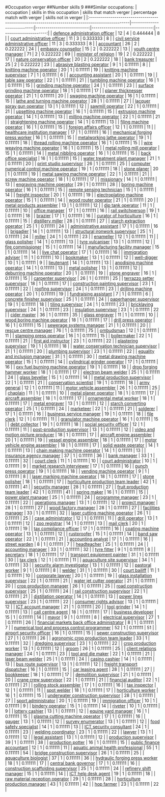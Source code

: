 #Occupation verger
##Number skills 9
###Similar occupations:
| occupation                                                                                        |   skills in this occupation |   skills that match verger |   percentage match with verger |   skills not in verger |
|:--------------------------------------------------------------------------------------------------|----------------------------:|---------------------------:|-------------------------------:|-----------------------:|
| [defence administration officer](defence_administration_officer.md)                               |                          12 |                          4 |                       0.444444 |                      8 |
| [court administrative officer](court_administrative_officer.md)                                   |                          11 |                          3 |                       0.333333 |                      8 |
| [civil service administrative officer](civil_service_administrative_officer.md)                   |                          11 |                          3 |                       0.333333 |                      8 |
| [accountant](accountant.md)                                                                       |                          26 |                          2 |                       0.222222 |                     24 |
| [embassy counsellor](embassy_counsellor.md)                                                       |                          15 |                          2 |                       0.222222 |                     13 |
| [youth centre manager](youth_centre_manager.md)                                                   |                          71 |                          2 |                       0.222222 |                     69 |
| [minister of religion](minister_of_religion.md)                                                   |                          19 |                          2 |                       0.222222 |                     17 |
| [nature conservation officer](nature_conservation_officer.md)                                     |                          20 |                          2 |                       0.222222 |                     18 |
| [bank treasurer](bank_treasurer.md)                                                               |                          25 |                          2 |                       0.222222 |                     23 |
| [abrasive blasting operator](abrasive_blasting_operator.md)                                       |                           9 |                          1 |                       0.111111 |                      8 |
| [knitting machine operator](knitting_machine_operator.md)                                         |                          20 |                          1 |                       0.111111 |                     19 |
| [knitting machine supervisor](knitting_machine_supervisor.md)                                     |                           7 |                          1 |                       0.111111 |                      6 |
| [accounting assistant](accounting_assistant.md)                                                   |                          20 |                          1 |                       0.111111 |                     19 |
| [table saw operator](table_saw_operator.md)                                                       |                          22 |                          1 |                       0.111111 |                     21 |
| [tumbling machine operator](tumbling_machine_operator.md)                                         |                          16 |                          1 |                       0.111111 |                     15 |
| [grinding machine operator](grinding_machine_operator.md)                                         |                          24 |                          1 |                       0.111111 |                     23 |
| [surface grinding machine operator](surface_grinding_machine_operator.md)                         |                          18 |                          1 |                       0.111111 |                     17 |
| [planer thicknesser operator](planer_thicknesser_operator.md)                                     |                          21 |                          1 |                       0.111111 |                     20 |
| [swaging machine operator](swaging_machine_operator.md)                                           |                          16 |                          1 |                       0.111111 |                     15 |
| [lathe and turning machine operator](lathe_and_turning_machine_operator.md)                       |                          28 |                          1 |                       0.111111 |                     27 |
| [lacquer spray gun operator](lacquer_spray_gun_operator.md)                                       |                          13 |                          1 |                       0.111111 |                     12 |
| [sawmill operator](sawmill_operator.md)                                                           |                          22 |                          1 |                       0.111111 |                     21 |
| [upsetting machine operator](upsetting_machine_operator.md)                                       |                          16 |                          1 |                       0.111111 |                     15 |
| [extrusion machine operator](extrusion_machine_operator.md)                                       |                          14 |                          1 |                       0.111111 |                     13 |
| [milling machine operator](milling_machine_operator.md)                                           |                          22 |                          1 |                       0.111111 |                     21 |
| [straightening machine operator](straightening_machine_operator.md)                               |                          14 |                          1 |                       0.111111 |                     13 |
| [filing machine operator](filing_machine_operator.md)                                             |                          16 |                          1 |                       0.111111 |                     15 |
| [foreign affairs officer](foreign_affairs_officer.md)                                             |                          12 |                          1 |                       0.111111 |                     11 |
| [healthcare institution manager](healthcare_institution_manager.md)                               |                          17 |                          1 |                       0.111111 |                     16 |
| [mechanical forging press worker](mechanical_forging_press_worker.md)                             |                          16 |                          1 |                       0.111111 |                     15 |
| [metalworking lathe operator](metalworking_lathe_operator.md)                                     |                          19 |                          1 |                       0.111111 |                     18 |
| [thread rolling machine operator](thread_rolling_machine_operator.md)                             |                          16 |                          1 |                       0.111111 |                     15 |
| [wire weaving machine operator](wire_weaving_machine_operator.md)                                 |                          16 |                          1 |                       0.111111 |                     15 |
| [metal rolling mill operator](metal_rolling_mill_operator.md)                                     |                          15 |                          1 |                       0.111111 |                     14 |
| [metal nibbling operator](metal_nibbling_operator.md)                                             |                          16 |                          1 |                       0.111111 |                     15 |
| [back office specialist](back_office_specialist.md)                                               |                          16 |                          1 |                       0.111111 |                     15 |
| [water treatment plant manager](water_treatment_plant_manager.md)                                 |                          21 |                          1 |                       0.111111 |                     20 |
| [print studio supervisor](print_studio_supervisor.md)                                             |                          26 |                          1 |                       0.111111 |                     25 |
| [computer numerical control machine operator](computer_numerical_control_machine_operator.md)     |                          19 |                          1 |                       0.111111 |                     18 |
| [stone planer](stone_planer.md)                                                                   |                          20 |                          1 |                       0.111111 |                     19 |
| [metal sawing machine operator](metal_sawing_machine_operator.md)                                 |                          22 |                          1 |                       0.111111 |                     21 |
| [screw machine operator](screw_machine_operator.md)                                               |                          18 |                          1 |                       0.111111 |                     17 |
| [missionary](missionary.md)                                                                       |                          14 |                          1 |                       0.111111 |                     13 |
| [engraving machine operator](engraving_machine_operator.md)                                       |                          29 |                          1 |                       0.111111 |                     28 |
| [boring machine operator](boring_machine_operator.md)                                             |                          16 |                          1 |                       0.111111 |                     15 |
| [remote sensing technician](remote_sensing_technician.md)                                         |                          15 |                          1 |                       0.111111 |                     14 |
| [freight inspector](freight_inspector.md)                                                         |                          20 |                          1 |                       0.111111 |                     19 |
| [electroplating machine operator](electroplating_machine_operator.md)                             |                          15 |                          1 |                       0.111111 |                     14 |
| [wood router operator](wood_router_operator.md)                                                   |                          21 |                          1 |                       0.111111 |                     20 |
| [metal products assembler](metal_products_assembler.md)                                           |                          13 |                          1 |                       0.111111 |                     12 |
| [dip tank operator](dip_tank_operator.md)                                                         |                          11 |                          1 |                       0.111111 |                     10 |
| [office manager](office_manager.md)                                                               |                          17 |                          1 |                       0.111111 |                     16 |
| [rail switchperson](rail_switchperson.md)                                                         |                          19 |                          1 |                       0.111111 |                     18 |
| [brazier](brazier.md)                                                                             |                          17 |                          1 |                       0.111111 |                     16 |
| [curator of horticulture](curator_of_horticulture.md)                                             |                          16 |                          1 |                       0.111111 |                     15 |
| [distillery miller](distillery_miller.md)                                                         |                          28 |                          1 |                       0.111111 |                     27 |
| [starch extraction operator](starch_extraction_operator.md)                                       |                          25 |                          1 |                       0.111111 |                     24 |
| [administrative assistant](administrative_assistant.md)                                           |                          17 |                          1 |                       0.111111 |                     16 |
| [brigadier](brigadier.md)                                                                         |                          14 |                          1 |                       0.111111 |                     13 |
| [structural ironwork supervisor](structural_ironwork_supervisor.md)                               |                          25 |                          1 |                       0.111111 |                     24 |
| [miller](miller.md)                                                                               |                          24 |                          1 |                       0.111111 |                     23 |
| [enameller](enameller.md)                                                                         |                          12 |                          1 |                       0.111111 |                     11 |
| [glass polisher](glass_polisher.md)                                                               |                          14 |                          1 |                       0.111111 |                     13 |
| [tyre vulcaniser](tyre_vulcaniser.md)                                                             |                          13 |                          1 |                       0.111111 |                     12 |
| [fire commissioner](fire_commissioner.md)                                                         |                          15 |                          1 |                       0.111111 |                     14 |
| [manufacturing facility manager](manufacturing_facility_manager.md)                               |                          15 |                          1 |                       0.111111 |                     14 |
| [live chat operator](live_chat_operator.md)                                                       |                          17 |                          1 |                       0.111111 |                     16 |
| [immigration adviser](immigration_adviser.md)                                                     |                          11 |                          1 |                       0.111111 |                     10 |
| [bookmaker](bookmaker.md)                                                                         |                          13 |                          1 |                       0.111111 |                     12 |
| [well-digger](well-digger.md)                                                                     |                          10 |                          1 |                       0.111111 |                      9 |
| [lieutenant](lieutenant.md)                                                                       |                          14 |                          1 |                       0.111111 |                     13 |
| [anodising machine operator](anodising_machine_operator.md)                                       |                          14 |                          1 |                       0.111111 |                     13 |
| [metal polisher](metal_polisher.md)                                                               |                          13 |                          1 |                       0.111111 |                     12 |
| [deburring machine operator](deburring_machine_operator.md)                                       |                          20 |                          1 |                       0.111111 |                     19 |
| [stone engraver](stone_engraver.md)                                                               |                          16 |                          1 |                       0.111111 |                     15 |
| [carpenter supervisor](carpenter_supervisor.md)                                                   |                          26 |                          1 |                       0.111111 |                     25 |
| [terrazzo setter supervisor](terrazzo_setter_supervisor.md)                                       |                          18 |                          1 |                       0.111111 |                     17 |
| [construction painting supervisor](construction_painting_supervisor.md)                           |                          23 |                          1 |                       0.111111 |                     22 |
| [roofing supervisor](roofing_supervisor.md)                                                       |                          24 |                          1 |                       0.111111 |                     23 |
| [drilling machine operator](drilling_machine_operator.md)                                         |                          20 |                          1 |                       0.111111 |                     19 |
| [fundraising assistant](fundraising_assistant.md)                                                 |                           7 |                          1 |                       0.111111 |                      6 |
| [concrete finisher supervisor](concrete_finisher_supervisor.md)                                   |                          25 |                          1 |                       0.111111 |                     24 |
| [paperhanger supervisor](paperhanger_supervisor.md)                                               |                          19 |                          1 |                       0.111111 |                     18 |
| [tiling supervisor](tiling_supervisor.md)                                                         |                          24 |                          1 |                       0.111111 |                     23 |
| [bricklaying supervisor](bricklaying_supervisor.md)                                               |                          24 |                          1 |                       0.111111 |                     23 |
| [insulation supervisor](insulation_supervisor.md)                                                 |                          23 |                          1 |                       0.111111 |                     22 |
| [cider master](cider_master.md)                                                                   |                          36 |                          1 |                       0.111111 |                     35 |
| [glass engraver](glass_engraver.md)                                                               |                          11 |                          1 |                       0.111111 |                     10 |
| [wood boring machine operator](wood_boring_machine_operator.md)                                   |                          18 |                          1 |                       0.111111 |                     17 |
| [drill press operator](drill_press_operator.md)                                                   |                          16 |                          1 |                       0.111111 |                     15 |
| [sewerage systems manager](sewerage_systems_manager.md)                                           |                          21 |                          1 |                       0.111111 |                     20 |
| [rescue centre manager](rescue_centre_manager.md)                                                 |                          76 |                          1 |                       0.111111 |                     75 |
| [ombudsman](ombudsman.md)                                                                         |                          12 |                          1 |                       0.111111 |                     11 |
| [stamping press operator](stamping_press_operator.md)                                             |                          16 |                          1 |                       0.111111 |                     15 |
| [boilermaker](boilermaker.md)                                                                     |                          22 |                          1 |                       0.111111 |                     21 |
| [first aid instructor](first_aid_instructor.md)                                                   |                          23 |                          1 |                       0.111111 |                     22 |
| [plastering supervisor](plastering_supervisor.md)                                                 |                          19 |                          1 |                       0.111111 |                     18 |
| [water conservation technician supervisor](water_conservation_technician_supervisor.md)           |                          21 |                          1 |                       0.111111 |                     20 |
| [plumbing supervisor](plumbing_supervisor.md)                                                     |                          23 |                          1 |                       0.111111 |                     22 |
| [equality and inclusion manager](equality_and_inclusion_manager.md)                               |                          31 |                          1 |                       0.111111 |                     30 |
| [metal drawing machine operator](metal_drawing_machine_operator.md)                               |                          15 |                          1 |                       0.111111 |                     14 |
| [cylindrical grinder operator](cylindrical_grinder_operator.md)                                   |                          17 |                          1 |                       0.111111 |                     16 |
| [oxy fuel burning machine operator](oxy_fuel_burning_machine_operator.md)                         |                          19 |                          1 |                       0.111111 |                     18 |
| [drop forging hammer worker](drop_forging_hammer_worker.md)                                       |                          18 |                          1 |                       0.111111 |                     17 |
| [electron beam welder](electron_beam_welder.md)                                                   |                          25 |                          1 |                       0.111111 |                     24 |
| [glass beveller](glass_beveller.md)                                                               |                          15 |                          1 |                       0.111111 |                     14 |
| [metal production supervisor](metal_production_supervisor.md)                                     |                          22 |                          1 |                       0.111111 |                     21 |
| [conservation scientist](conservation_scientist.md)                                               |                          19 |                          1 |                       0.111111 |                     18 |
| [army general](army_general.md)                                                                   |                          12 |                          1 |                       0.111111 |                     11 |
| [motor vehicle assembler](motor_vehicle_assembler.md)                                             |                          26 |                          1 |                       0.111111 |                     25 |
| [chaplain](chaplain.md)                                                                           |                          11 |                          1 |                       0.111111 |                     10 |
| [metal planer operator](metal_planer_operator.md)                                                 |                          18 |                          1 |                       0.111111 |                     17 |
| [aircraft assembler](aircraft_assembler.md)                                                       |                          18 |                          1 |                       0.111111 |                     17 |
| [ornamental metal worker](ornamental_metal_worker.md)                                             |                          18 |                          1 |                       0.111111 |                     17 |
| [metal engraver](metal_engraver.md)                                                               |                          13 |                          1 |                       0.111111 |                     12 |
| [starch converting operator](starch_converting_operator.md)                                       |                          25 |                          1 |                       0.111111 |                     24 |
| [marketeer](marketeer.md)                                                                         |                          22 |                          1 |                       0.111111 |                     21 |
| [solderer](solderer.md)                                                                           |                          17 |                          1 |                       0.111111 |                     16 |
| [business service manager](business_service_manager.md)                                           |                          19 |                          1 |                       0.111111 |                     18 |
| [file clerk](file_clerk.md)                                                                       |                          12 |                          1 |                       0.111111 |                     11 |
| [granulator machine operator](granulator_machine_operator.md)                                     |                          16 |                          1 |                       0.111111 |                     15 |
| [debt collector](debt_collector.md)                                                               |                          19 |                          1 |                       0.111111 |                     18 |
| [social security officer](social_security_officer.md)                                             |                          12 |                          1 |                       0.111111 |                     11 |
| [post-production supervisor](post-production_supervisor.md)                                       |                          13 |                          1 |                       0.111111 |                     12 |
| [video and motion picture producer](video_and_motion_picture_producer.md)                         |                          18 |                          1 |                       0.111111 |                     17 |
| [aircraft engine assembler](aircraft_engine_assembler.md)                                         |                          20 |                          1 |                       0.111111 |                     19 |
| [vessel engine assembler](vessel_engine_assembler.md)                                             |                          18 |                          1 |                       0.111111 |                     17 |
| [motor vehicle engine assembler](motor_vehicle_engine_assembler.md)                               |                          18 |                          1 |                       0.111111 |                     17 |
| [solid waste operator](solid_waste_operator.md)                                                   |                          14 |                          1 |                       0.111111 |                     13 |
| [chain making machine operator](chain_making_machine_operator.md)                                 |                          14 |                          1 |                       0.111111 |                     13 |
| [insurance agency manager](insurance_agency_manager.md)                                           |                          37 |                          1 |                       0.111111 |                     36 |
| [bank manager](bank_manager.md)                                                                   |                          33 |                          1 |                       0.111111 |                     32 |
| [court clerk](court_clerk.md)                                                                     |                          11 |                          1 |                       0.111111 |                     10 |
| [court administrator](court_administrator.md)                                                     |                          10 |                          1 |                       0.111111 |                      9 |
| [market research interviewer](market_research_interviewer.md)                                     |                          17 |                          1 |                       0.111111 |                     16 |
| [punch press operator](punch_press_operator.md)                                                   |                          19 |                          1 |                       0.111111 |                     18 |
| [vending machine operator](vending_machine_operator.md)                                           |                           9 |                          1 |                       0.111111 |                      8 |
| [laser marking machine operator](laser_marking_machine_operator.md)                               |                          18 |                          1 |                       0.111111 |                     17 |
| [stone polisher](stone_polisher.md)                                                               |                          18 |                          1 |                       0.111111 |                     17 |
| [horticulture production team leader](horticulture_production_team_leader.md)                     |                          42 |                          1 |                       0.111111 |                     41 |
| [security manager](security_manager.md)                                                           |                          28 |                          1 |                       0.111111 |                     27 |
| [fruit production team leader](fruit_production_team_leader.md)                                   |                          42 |                          1 |                       0.111111 |                     41 |
| [spring maker](spring_maker.md)                                                                   |                          16 |                          1 |                       0.111111 |                     15 |
| [power plant manager](power_plant_manager.md)                                                     |                          25 |                          1 |                       0.111111 |                     24 |
| [programme manager](programme_manager.md)                                                         |                          23 |                          1 |                       0.111111 |                     22 |
| [operations manager](operations_manager.md)                                                       |                          13 |                          1 |                       0.111111 |                     12 |
| [project manager](project_manager.md)                                                             |                          28 |                          1 |                       0.111111 |                     27 |
| [wood factory manager](wood_factory_manager.md)                                                   |                          28 |                          1 |                       0.111111 |                     27 |
| [facilities manager](facilities_manager.md)                                                       |                          33 |                          1 |                       0.111111 |                     32 |
| [laser cutting machine operator](laser_cutting_machine_operator.md)                               |                          26 |                          1 |                       0.111111 |                     25 |
| [case administrator](case_administrator.md)                                                       |                          12 |                          1 |                       0.111111 |                     11 |
| [drill operator](drill_operator.md)                                                               |                          13 |                          1 |                       0.111111 |                     12 |
| [zoo registrar](zoo_registrar.md)                                                                 |                          14 |                          1 |                       0.111111 |                     13 |
| [mail clerk](mail_clerk.md)                                                                       |                          20 |                          1 |                       0.111111 |                     19 |
| [tax compliance officer](tax_compliance_officer.md)                                               |                          17 |                          1 |                       0.111111 |                     16 |
| [coating machine operator](coating_machine_operator.md)                                           |                          13 |                          1 |                       0.111111 |                     12 |
| [rustproofer](rustproofer.md)                                                                     |                          15 |                          1 |                       0.111111 |                     14 |
| [band saw operator](band_saw_operator.md)                                                         |                          22 |                          1 |                       0.111111 |                     21 |
| [accounting analyst](accounting_analyst.md)                                                       |                          17 |                          1 |                       0.111111 |                     16 |
| [street warden](street_warden.md)                                                                 |                           8 |                          1 |                       0.111111 |                      7 |
| [headteacher](headteacher.md)                                                                     |                          25 |                          1 |                       0.111111 |                     24 |
| [accounting manager](accounting_manager.md)                                                       |                          33 |                          1 |                       0.111111 |                     32 |
| [tyre fitter](tyre_fitter.md)                                                                     |                           9 |                          1 |                       0.111111 |                      8 |
| [secretary](secretary.md)                                                                         |                          18 |                          1 |                       0.111111 |                     17 |
| [transport equipment painter](transport_equipment_painter.md)                                     |                          31 |                          1 |                       0.111111 |                     30 |
| [tax clerk](tax_clerk.md)                                                                         |                          12 |                          1 |                       0.111111 |                     11 |
| [aquaculture site supervisor](aquaculture_site_supervisor.md)                                     |                          34 |                          1 |                       0.111111 |                     33 |
| [security alarm investigator](security_alarm_investigator.md)                                     |                          13 |                          1 |                       0.111111 |                     12 |
| [pastoral worker](pastoral_worker.md)                                                             |                           9 |                          1 |                       0.111111 |                      8 |
| [welder](welder.md)                                                                               |                          31 |                          1 |                       0.111111 |                     30 |
| [court bailiff](court_bailiff.md)                                                                 |                          11 |                          1 |                       0.111111 |                     10 |
| [corporate lawyer](corporate_lawyer.md)                                                           |                          20 |                          1 |                       0.111111 |                     19 |
| [glass installation supervisor](glass_installation_supervisor.md)                                 |                          22 |                          1 |                       0.111111 |                     21 |
| [water jet cutter operator](water_jet_cutter_operator.md)                                         |                          21 |                          1 |                       0.111111 |                     20 |
| [crop production manager](crop_production_manager.md)                                             |                          26 |                          1 |                       0.111111 |                     25 |
| [road construction supervisor](road_construction_supervisor.md)                                   |                          25 |                          1 |                       0.111111 |                     24 |
| [rail construction supervisor](rail_construction_supervisor.md)                                   |                          22 |                          1 |                       0.111111 |                     21 |
| [distillation operator](distillation_operator.md)                                                 |                          14 |                          1 |                       0.111111 |                     13 |
| [power lines supervisor](power_lines_supervisor.md)                                               |                          23 |                          1 |                       0.111111 |                     22 |
| [consumer rights advisor](consumer_rights_advisor.md)                                             |                          13 |                          1 |                       0.111111 |                     12 |
| [ICT account manager](ICT_account_manager.md)                                                     |                          21 |                          1 |                       0.111111 |                     20 |
| [tool grinder](tool_grinder.md)                                                                   |                          14 |                          1 |                       0.111111 |                     13 |
| [call centre agent](call_centre_agent.md)                                                         |                          18 |                          1 |                       0.111111 |                     17 |
| [business developer](business_developer.md)                                                       |                          15 |                          1 |                       0.111111 |                     14 |
| [mayor](mayor.md)                                                                                 |                           9 |                          1 |                       0.111111 |                      8 |
| [electrical supervisor](electrical_supervisor.md)                                                 |                          27 |                          1 |                       0.111111 |                     26 |
| [financial markets back office administrator](financial_markets_back_office_administrator.md)     |                           8 |                          1 |                       0.111111 |                      7 |
| [numerical tool and process control programmer](numerical_tool_and_process_control_programmer.md) |                          52 |                          1 |                       0.111111 |                     51 |
| [airport security officer](airport_security_officer.md)                                           |                          16 |                          1 |                       0.111111 |                     15 |
| [sewer construction supervisor](sewer_construction_supervisor.md)                                 |                          27 |                          1 |                       0.111111 |                     26 |
| [agronomic crop production team leader](agronomic_crop_production_team_leader.md)                 |                          33 |                          1 |                       0.111111 |                     32 |
| [dredging supervisor](dredging_supervisor.md)                                                     |                          23 |                          1 |                       0.111111 |                     22 |
| [crop production worker](crop_production_worker.md)                                               |                          13 |                          1 |                       0.111111 |                     12 |
| [groom](groom.md)                                                                                 |                          26 |                          1 |                       0.111111 |                     25 |
| [client relations manager](client_relations_manager.md)                                           |                          24 |                          1 |                       0.111111 |                     23 |
| [tool and die maker](tool_and_die_maker.md)                                                       |                          22 |                          1 |                       0.111111 |                     21 |
| [laser beam welder](laser_beam_welder.md)                                                         |                          25 |                          1 |                       0.111111 |                     24 |
| [casino cashier](casino_cashier.md)                                                               |                          14 |                          1 |                       0.111111 |                     13 |
| [bus route supervisor](bus_route_supervisor.md)                                                   |                          13 |                          1 |                       0.111111 |                     12 |
| [freight transport dispatcher](freight_transport_dispatcher.md)                                   |                          16 |                          1 |                       0.111111 |                     15 |
| [car leasing agent](car_leasing_agent.md)                                                         |                          28 |                          1 |                       0.111111 |                     27 |
| [bookkeeper](bookkeeper.md)                                                                       |                          18 |                          1 |                       0.111111 |                     17 |
| [demolition supervisor](demolition_supervisor.md)                                                 |                          21 |                          1 |                       0.111111 |                     20 |
| [crane crew supervisor](crane_crew_supervisor.md)                                                 |                          22 |                          1 |                       0.111111 |                     21 |
| [financial auditor](financial_auditor.md)                                                         |                          22 |                          1 |                       0.111111 |                     21 |
| [rolling stock assembler](rolling_stock_assembler.md)                                             |                          17 |                          1 |                       0.111111 |                     16 |
| [tax inspector](tax_inspector.md)                                                                 |                          12 |                          1 |                       0.111111 |                     11 |
| [spot welder](spot_welder.md)                                                                     |                          18 |                          1 |                       0.111111 |                     17 |
| [horticulture worker](horticulture_worker.md)                                                     |                          16 |                          1 |                       0.111111 |                     15 |
| [underwater construction supervisor](underwater_construction_supervisor.md)                       |                          28 |                          1 |                       0.111111 |                     27 |
| [sport administrator](sport_administrator.md)                                                     |                          20 |                          1 |                       0.111111 |                     19 |
| [immigration officer](immigration_officer.md)                                                     |                          10 |                          1 |                       0.111111 |                      9 |
| [bindery operator](bindery_operator.md)                                                           |                          15 |                          1 |                       0.111111 |                     14 |
| [riveter](riveter.md)                                                                             |                          10 |                          1 |                       0.111111 |                      9 |
| [lottery cashier](lottery_cashier.md)                                                             |                          13 |                          1 |                       0.111111 |                     12 |
| [equine yard manager](equine_yard_manager.md)                                                     |                          16 |                          1 |                       0.111111 |                     15 |
| [plasma cutting machine operator](plasma_cutting_machine_operator.md)                             |                          17 |                          1 |                       0.111111 |                     16 |
| [gauger](gauger.md)                                                                               |                          13 |                          1 |                       0.111111 |                     12 |
| [survey enumerator](survey_enumerator.md)                                                         |                          13 |                          1 |                       0.111111 |                     12 |
| [food safety specialist](food_safety_specialist.md)                                               |                          14 |                          1 |                       0.111111 |                     13 |
| [ICT security consultant](ICT_security_consultant.md)                                             |                          24 |                          1 |                       0.111111 |                     23 |
| [welding coordinator](welding_coordinator.md)                                                     |                          23 |                          1 |                       0.111111 |                     22 |
| [lawyer](lawyer.md)                                                                               |                          13 |                          1 |                       0.111111 |                     12 |
| [legal assistant](legal_assistant.md)                                                             |                          13 |                          1 |                       0.111111 |                     12 |
| [production supervisor](production_supervisor.md)                                                 |                          39 |                          1 |                       0.111111 |                     38 |
| [production potter](production_potter.md)                                                         |                          16 |                          1 |                       0.111111 |                     15 |
| [public finance accountant](public_finance_accountant.md)                                         |                          12 |                          1 |                       0.111111 |                     11 |
| [aquatic animal health professional](aquatic_animal_health_professional.md)                       |                          55 |                          1 |                       0.111111 |                     54 |
| [bridge construction supervisor](bridge_construction_supervisor.md)                               |                          26 |                          1 |                       0.111111 |                     25 |
| [aquaculture biologist](aquaculture_biologist.md)                                                 |                          37 |                          1 |                       0.111111 |                     36 |
| [hydraulic forging press worker](hydraulic_forging_press_worker.md)                               |                          18 |                          1 |                       0.111111 |                     17 |
| [central bank governor](central_bank_governor.md)                                                 |                          17 |                          1 |                       0.111111 |                     16 |
| [construction scaffolding supervisor](construction_scaffolding_supervisor.md)                     |                          25 |                          1 |                       0.111111 |                     24 |
| [refinery shift manager](refinery_shift_manager.md)                                               |                          15 |                          1 |                       0.111111 |                     14 |
| [ICT help desk agent](ICT_help_desk_agent.md)                                                     |                          19 |                          1 |                       0.111111 |                     18 |
| [raw material reception operator](raw_material_reception_operator.md)                             |                          29 |                          1 |                       0.111111 |                     28 |
| [horticulture production manager](horticulture_production_manager.md)                             |                          43 |                          1 |                       0.111111 |                     42 |
| [hop farmer](hop_farmer.md)                                                                       |                          23 |                          1 |                       0.111111 |                     22 |
